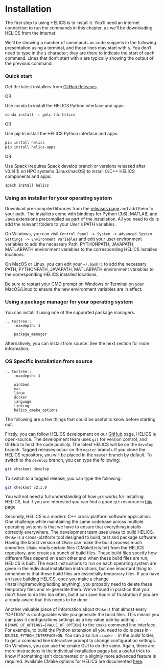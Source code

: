 Installation
============

The first step to using HELICS is to install it.
You’ll need an internet connection to run the commands in this chapter, as we’ll be downloading HELICS from the internet.

We’ll be showing a number of commands as code snippets in the following presentation using a terminal, and those lines may start with `$`.
You don’t need to type in the `$` character; they are there to indicate the start of each command.
Lines that don’t start with `$` are typically showing the output of the previous command.

### Quick start

Get the latest installers from [GitHub Releases](https://github.com/GMLC-TDC/HELICS/releases/latest).

OR

Use conda to install the HELICS Python interface and apps:

```bash
conda install -c gmlc-tdc helics
```

OR

Use pip to install the HELICS Python interface and apps:

```bash
pip install helics
pip install helics-apps
```

OR

Use Spack (requires Spack develop branch or versions released after v0.14.1) on HPC systems (Linux/macOS) to install C/C++ HELICS components and apps:

```bash
spack install helics
```

### Using an installer for your operating system

Download pre-compiled libraries from the [releases page](https://github.com/GMLC-TDC/HELICS/releases/latest) and add them to your path.
The installers come with bindings for Python (3.6), MATLAB, and Java extensions precompiled as part of the installation.
All you need to do is add the relevant folders to your User's PATH variables.

On Windows, you can visit `Control Panel -> System -> Advanced System Settings -> Environment Variables` and edit your user environment variables to add the necessary Path, PYTHONPATH, JAVAPATH, MATLABPATH environment variables to the corresponding HELICS installed locations.

On MacOS or Linux, you can edit your `~/.bashrc` to add the necessary PATH, PYTHONPATH, JAVAPATH, MATLABPATH environment variables to the corresponding HELICS installed locations.

Be sure to restart your CMD prompt on Windows or Terminal on your MacOS/Linux to ensure the new environment variables are in effect.

### Using a package manager for your operating system

You can install it using one of the supported package managers.

```eval_rst
.. toctree::
    :maxdepth: 1

    package_manager
```

Alternatively, you can install from source. See the next section for more information.

### OS Specific installation from source


```eval_rst
.. toctree::
    :maxdepth: 1

    windows
    mac
    linux
    docker
    language
    linking
    helics_cmake_options
```

The following are a few things that could be useful to know before starting out.

Firstly, you can follow HELICS development on our [GitHub](https://github.com/GMLC-TDC/HELICS) page.
HELICS is open-source. The development team uses `git` for version control, and GitHub to host the code publicly.
The latest HELICS will be on the `develop` branch.
Tagged releases occur on the `master` branch.
If you clone the HELICS repository, you will be placed in the `master` branch by default.
To switch to the `develop` branch, you can type the following:

```bash
git checkout develop
```

To switch to a tagged release, you can type the following:

```bash
git checkout v2.3.0
```

You will not need a full understanding of how `git` works for installing HELICS, but if you are interested you can find a good `git` resource in [this page](https://git-scm.com/book/en/v2).

Secondly, HELICS is a modern C++ cross-platform software application.
One challenge while maintaining the same codebase across multiple operating systems is that we have to ensure that everything installs correctly everywhere.
The development team uses `CMake` to build HELICS.
`CMake` is a cross-platform tool designed to build, test and package software.
Having the latest version of `CMake` can make the build process much smoother.
`CMake` reads certain files (CMakeLists.txt) from the HELICS repository, and creates a bunch of build files.
These build files specify how different files depend on each other and when these build files are run, HELICS is built.
The exact instructions to run on each operating system are given in the individual installation instructions, but one important thing to remember is that these build files are essentially temporary files.
If you have an issue building HELICS, once you make a change (installing/removing/adding anything), you probably need to delete these temporary files and re-generate them.
We've found in practice that you don't have to do this too often, but it can save hours of frustration if you are already aware that this needs to be done.

Another valuable piece of information about `CMake` is that almost every "OPTION" is configurable while you generate the build files.
This means you can pass it configurations settings as a key value pair by adding `-D{NAME_OF_OPTION}={VALUE_OF_OPTION}` to the `cmake` command line interface.
For example, to build the Python extension all you need to do is pass in `-DBUILD_PYTHON_INTERFACE=ON`.
You can also run `ccmake .` in the build folder, to get a command line interactive prompt to change configuration settings.
On Windows, you can use the cmake GUI to do the same.
Again, there are more instructions in the individual installation pages but a useful trick to know if something isn't documented or a slightly more advanced feature is required.  Available CMake options for HELICS are documented [here](https://helics.readthedocs.io/en/latest/installation/helics_cmake_options.html).

